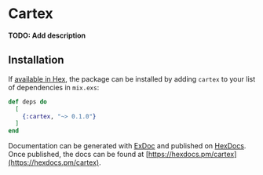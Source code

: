 # Cartex

**TODO: Add description**

## Installation

If [available in Hex](https://hex.pm/docs/publish), the package can be installed
by adding `cartex` to your list of dependencies in `mix.exs`:

```elixir
def deps do
  [
    {:cartex, "~> 0.1.0"}
  ]
end
```

Documentation can be generated with [ExDoc](https://github.com/elixir-lang/ex_doc)
and published on [HexDocs](https://hexdocs.pm). Once published, the docs can
be found at [https://hexdocs.pm/cartex](https://hexdocs.pm/cartex).


